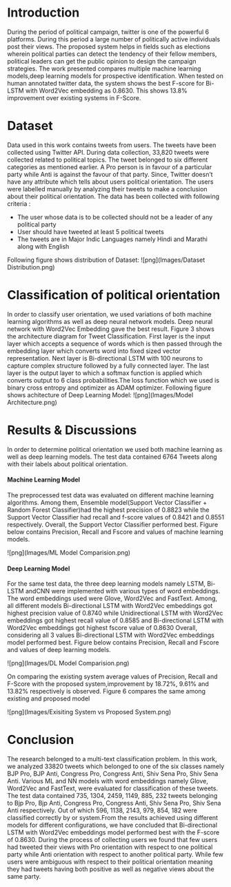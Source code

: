 # Introduction

During the period of political campaign, twitter is one of the powerful 6 platforms. During this period a large number of politically active individuals post their views. The proposed system helps in fields such as elections wherein political parties can detect the tendency of their fellow members, political leaders can get the public opinion to design the campaign strategies. The work presented compares multiple machine learning models,deep learning models for prospective identification. When tested on human annotated twitter data, the system shows the best F-score for Bi-LSTM with Word2Vec embedding as 0.8630. This shows 13.8% improvement over existing systems in F-Score.

# Dataset

Data used in this work contains  tweets from users. The tweets have been collected using Twitter API. During data collection, 33,820 tweets were collected related to political topics. The tweet belonged to six different categories as mentioned earlier. A Pro person is in favour of a particular party while Anti is against the favour of that party. Since, Twitter doesn’t have any attribute which tells about users political orientation. The users were labelled manually by analyzing their tweets to make a conclusion about their political orientation. The data has been collected with following criteria :

-  The user whose data is to be collected should not be a leader of any political party 
  - User should have tweeted at least 5 political tweets
  - The tweets are in Major Indic Languages namely Hindi and Marathi  along with English

Following figure shows distribution of Dataset:
    ![png](Images/Dataset Distribution.png)

# Classification of political orientation

In order to classify user orientation, we used variations of both machine learning algorithms as well as deep neural network models. Deep neural network with Word2Vec Embedding gave the best result. Figure 3 shows the architecture diagram for Tweet Classification. First layer is the input layer which accepts a sequence of words which is then passed through the embedding layer which converts word into fixed sized vector representation. Next layer is Bi-directional LSTM with 100 neurons to capture complex structure followed by a fully connected layer. The last layer is the output layer to which a softmax function is applied which converts output to 6 class probabilities.The loss function which we used is binary cross entropy and optimizer as ADAM optimizer. Following figure shows achitecture of Deep Learning Model:
![png](Images/Model Architecture.png)

# Results & Discussions

In order to determine political orientation we used both machine learning as well as deep learning models. The test data contained 6764 Tweets along with their labels about political orientation.

#### Machine Learning Model

The preprocessed test data was evaluated on different machine learning algorithms. Among them, Ensemble model(Support Vector Classifier + Random Forest Classifier)had the highest precision of 0.8823 while the Support Vector Classifier had recall and f-score values of 0.8421 and 0.8551 respectively. Overall, the Support Vector Classifier performed best. Figure below contains Precision, Recall and Fscore and  values of machine learning models.

![png](Images/ML Model Comparision.png)

#### Deep Learning Model

For the same test data, the three deep learning models namely LSTM, Bi-LSTM andCNN were implemented with various types of word embeddings.  The word embeddings used were Glove, Word2Vec and FastText. Among, all different models Bi-directional LSTM with Word2Vec embeddings got highest precision value of 0.8740 while Unidirectional LSTM with Word2Vec embeddings got highest recall value of 0.8585 and Bi-directional LSTM with Word2Vec embeddings got highest fscore value of 0.8630 Overall, considering all 3 values Bi-directional LSTM with Word2Vec embeddings model performed best. Figure below contains Precision, Recall and Fscore and  values of deep learning models.

![png](Images/DL Model Comparision.png)

On comparing the existing system average values of Precision, Recall and F-Score with the proposed system,improvement by 18.72%, 9.61% and 13.82% respectively is observed. Figure 6 compares the same among existing and proposed model

![png](Images/Exisiting System vs Proposed System.png)

# Conclusion
The research belonged to a multi-text classification problem. In this work, we analyzed 33820 tweets which belonged to one of the six classes namely BJP Pro, BJP Anti, Congress Pro, Congress Anti, Shiv Sena Pro, Shiv Sena Anti. Various ML and NN models with word embeddings namely Glove, Word2Vec and FastText, were evaluated for classification of these tweets. The test data contained 735, 1304, 2459, 1149, 885, 232 tweets belonging to Bjp Pro, Bjp Anti, Congress Pro, Congress Anti, Shiv Sena Pro, Shiv Sena Anti respectively. Out of which  596, 1138, 2143, 979, 854, 182 were classified correctly by or system.From the results achieved using different models for different configurations, we have concluded that Bi-directional LSTM with Word2Vec embeddings model performed best with the F-score of 0.8630. During the process of collecting users we found that few users had tweeted their views with Pro orientation with respect to one political party while Anti orientation with respect to another political party. While few users were ambiguous with respect to their political orientation meaning they had tweets having both positive as well as negative views about the same party.